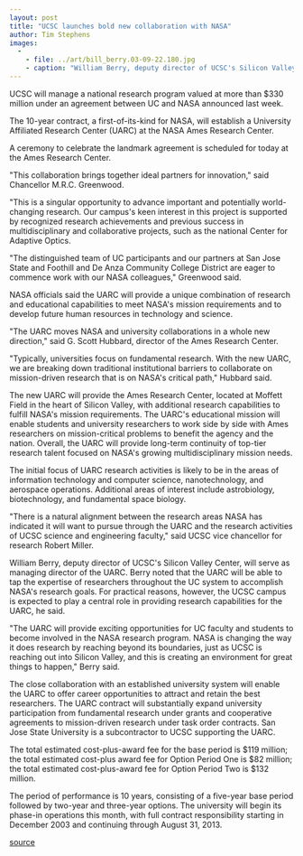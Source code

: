 ```yaml
---
layout: post
title: "UCSC launches bold new collaboration with NASA"
author: Tim Stephens
images:
  -
    - file: ../art/bill_berry.03-09-22.180.jpg
    - caption: "William Berry, deputy director of UCSC's Silicon Valley Center, will serve as managing director of the University Affiliated Research Center (UARC)."
---
```


UCSC will manage a national research program valued at more than $330 million under an agreement between UC and NASA announced last week.

The 10-year contract, a first-of-its-kind for NASA, will establish a University Affiliated Research Center (UARC) at the NASA Ames Research Center.  

A ceremony to celebrate the landmark agreement is scheduled for today at the Ames Research Center.  

"This collaboration brings together ideal partners for innovation," said Chancellor M.R.C. Greenwood.   

"This is a singular opportunity to advance important and potentially world-changing research. Our campus's keen interest in this project is supported by recognized research achievements and previous success in multidisciplinary and collaborative projects, such as the national Center for Adaptive Optics.

"The distinguished team of UC participants and our partners at San Jose State and Foothill and De Anza Community College District are eager to commence work with our NASA colleagues," Greenwood said.  

NASA officials said the UARC will provide a unique combination of research and educational capabilities to meet NASA's mission requirements and to develop future human resources in technology and science.   

"The UARC moves NASA and university collaborations in a whole new direction," said G. Scott Hubbard, director of the Ames Research Center.   

"Typically, universities focus on fundamental research. With the new UARC, we are breaking down traditional institutional barriers to collaborate on mission-driven research that is on NASA's critical path," Hubbard said.  

The new UARC will provide the Ames Research Center, located at Moffett Field in the heart of Silicon Valley, with additional research capabilities to fulfill NASA's mission requirements. The UARC's educational mission will enable students and university researchers to work side by side with Ames researchers on mission-critical problems to benefit the agency and the nation. Overall, the UARC will provide long-term continuity of top-tier research talent focused on NASA's growing multidisciplinary mission needs.   

The initial focus of UARC research activities is likely to be in the areas of information technology and computer science, nanotechnology, and aerospace operations. Additional areas of interest include astrobiology, biotechnology, and fundamental space biology.   

"There is a natural alignment between the research areas NASA has indicated it will want to pursue through the UARC and the research activities of UCSC science and engineering faculty," said UCSC vice chancellor for research Robert Miller.  

William Berry, deputy director of UCSC's Silicon Valley Center, will serve as managing director of the UARC. Berry noted that the UARC will be able to tap the expertise of researchers throughout the UC system to accomplish NASA's research goals. For practical reasons, however, the UCSC campus is expected to play a central role in providing research capabilities for the UARC, he said.  

"The UARC will provide exciting opportunities for UC faculty and students to become involved in the NASA research program. NASA is changing the way it does research by reaching beyond its boundaries, just as UCSC is reaching out into Silicon Valley, and this is creating an environment for great things to happen," Berry said.  

The close collaboration with an established university system will enable the UARC to offer career opportunities to attract and retain the best researchers. The UARC contract will substantially expand university participation from fundamental research under grants and cooperative agreements to mission-driven research under task order contracts. San Jose State University is a subcontractor to UCSC supporting the UARC.  

The total estimated cost-plus-award fee for the base period is $119 million; the total estimated cost-plus award fee for Option Period One is $82 million; the total estimated cost-plus-award fee for Option Period Two is $132 million.  

The period of performance is 10 years, consisting of a five-year base period followed by two-year and three-year options. The university will begin its phase-in operations this month, with full contract responsibility starting in December 2003 and continuing through August 31, 2013.  

[source](http://www1.ucsc.edu/currents/03-04/09-22/nasa.html "Permalink to nasa")
